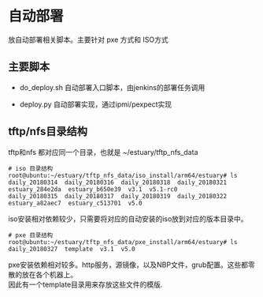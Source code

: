 # 自动部署

放自动部署相关脚本。主要针对 pxe 方式和 ISO方式

## 主要脚本
+ do_deploy.sh 自动部署入口脚本，由jenkins的部署任务调用

+ deploy.py 自动部署实现，通过ipmi/pexpect实现

## tftp/nfs目录结构
tftp和nfs 都对应同一个目录，也就是 ~/estuary/tftp_nfs_data

```
# iso 目录结构
root@ubuntu:~/estuary/tftp_nfs_data/iso_install/arm64/estuary# ls
daily_20180314  daily_20180316  daily_20180318  daily_20180321  estuary_284e2da  estuary_b650e39  v3.1  v5.1-rc0
daily_20180315  daily_20180317  daily_20180319  daily_20180322  estuary_a82aec7  estuary_c513701  v5.0

```
iso安装相对依赖较少，只需要将对应的自动安装的iso放到对应的版本目录中。

```
# pxe 目录结构
root@ubuntu:~/estuary/tftp_nfs_data/pxe_install/arm64/estuary# ls
daily_20180327  template  v3.1  v5.0
```

pxe安装依赖相对较多。http服务，源镜像，以及NBP文件，grub配置。这些都零散的放在各个机器上。  
因此有一个template目录用来存放这些文件的模版.
